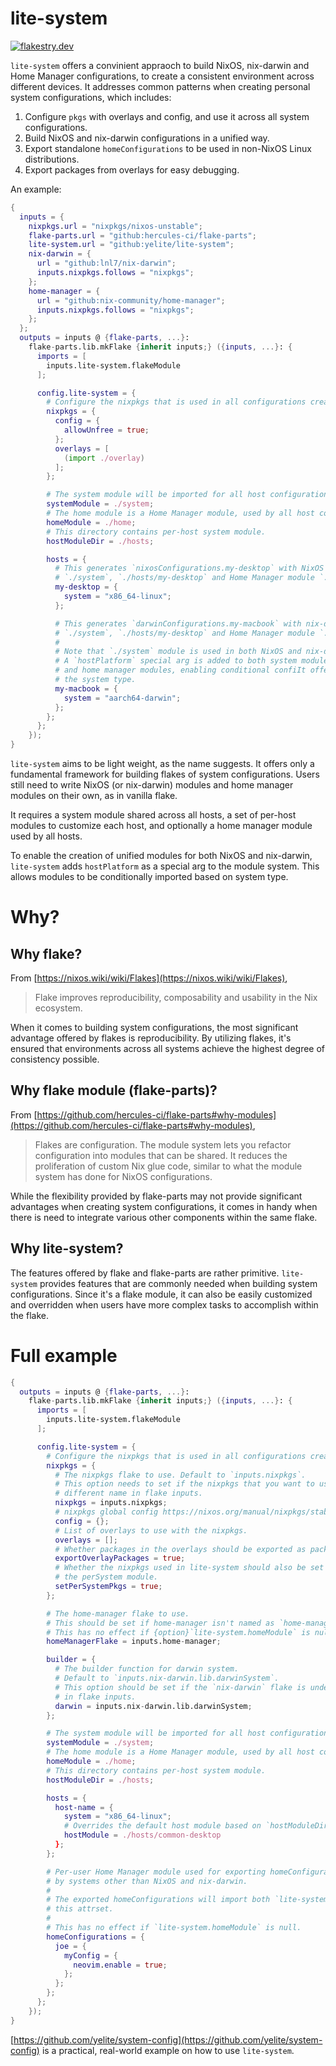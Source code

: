 # lite-system

[![flakestry.dev](https://flakestry.dev/api/badge/flake/github/yelite/lite-system)](https://flakestry.dev/flake/github/yelite/lite-system/0.1.0)

`lite-system` offers a convinient appraoch to build NixOS, nix-darwin and Home Manager configurations,
to create a consistent environment across different devices. It addresses common patterns
when creating personal system configurations, which includes:

1. Configure `pkgs` with overlays and config, and use it across all system configurations.
2. Build NixOS and nix-darwin configurations in a unified way.
3. Export standalone `homeConfigurations` to be used in non-NixOS Linux distributions.
4. Export packages from overlays for easy debugging.

An example:

```nix
{
  inputs = {
    nixpkgs.url = "nixpkgs/nixos-unstable";
    flake-parts.url = "github:hercules-ci/flake-parts";
    lite-system.url = "github:yelite/lite-system";
    nix-darwin = {
      url = "github:lnl7/nix-darwin";
      inputs.nixpkgs.follows = "nixpkgs";
    };
    home-manager = {
      url = "github:nix-community/home-manager";
      inputs.nixpkgs.follows = "nixpkgs";
    };
  };
  outputs = inputs @ {flake-parts, ...}:
    flake-parts.lib.mkFlake {inherit inputs;} ({inputs, ...}: {
      imports = [
        inputs.lite-system.flakeModule
      ];

      config.lite-system = {
        # Configure the nixpkgs that is used in all configurations created by `lite-system`.
        nixpkgs = {
          config = {
            allowUnfree = true;
          };
          overlays = [
            (import ./overlay)
          ];
        };

        # The system module will be imported for all host configurations.
        systemModule = ./system;
        # The home module is a Home Manager module, used by all host configurations.
        homeModule = ./home;
        # This directory contains per-host system module.
        hostModuleDir = ./hosts;

        hosts = {
          # This generates `nixosConfigurations.my-desktop` with NixOS module
          # `./system`, `./hosts/my-desktop` and Home Manager module `./home`.
          my-desktop = {
            system = "x86_64-linux";
          };

          # This generates `darwinConfigurations.my-macbook` with nix-darwin module
          # `./system`, `./hosts/my-desktop` and Home Manager module `./home`.
          #
          # Note that `./system` module is used in both NixOS and nix-darwin configurations.
          # A `hostPlatform` special arg is added to both system modules
          # and home manager modules, enabling conditional confiIt offers only a fundamental framework for building flakes of system configurations. guration based on
          # the system type.
          my-macbook = {
            system = "aarch64-darwin";
          };
        };
      };
    });
}
```

`lite-system` aims to be light weight, as the name suggests. It offers only a fundamental
framework for building flakes of system configurations. Users still need to write
NixOS (or nix-darwin) modules and home manager modules on their own, as in vanilla flake.

It requires a system module shared across all hosts, a set of per-host modules to
customize each host, and optionally a home manager module used by all hosts.

To enable the creation of unified modules for both NixOS and nix-darwin,
`lite-system` adds `hostPlatform` as a special arg to the module system.
This allows modules to be conditionally imported based on system type.

# Why?

## Why flake?

From [https://nixos.wiki/wiki/Flakes](https://nixos.wiki/wiki/Flakes),

> Flake improves reproducibility, composability and usability in the Nix ecosystem.

When it comes to building system configurations, the most significant advantage
offered by flakes is reproducibility. By utilizing flakes, it's ensured that environments
across all systems achieve the highest degree of consistency possible.

## Why flake module (flake-parts)?

From [https://github.com/hercules-ci/flake-parts#why-modules](https://github.com/hercules-ci/flake-parts#why-modules),

> Flakes are configuration. The module system lets you refactor configuration into modules that can be shared.
> It reduces the proliferation of custom Nix glue code, similar to what the module system has done for NixOS configurations.

While the flexibility provided by flake-parts may not provide significant advantages when
creating system configurations, it comes in handy when there is need to integrate
various other components within the same flake.

## Why lite-system?

The features offered by flake and flake-parts are rather primitive.
`lite-system` provides features that are commonly needed when building system configurations.
Since it's a flake module, it can also be easily customized and overridden when users
have more complex tasks to accomplish within the flake.

# Full example

```nix
{
  outputs = inputs @ {flake-parts, ...}:
    flake-parts.lib.mkFlake {inherit inputs;} ({inputs, ...}: {
      imports = [
        inputs.lite-system.flakeModule
      ];

      config.lite-system = {
        # Configure the nixpkgs that is used in all configurations created by `lite-system`.
        nixpkgs = {
          # The nixpkgs flake to use. Default to `inputs.nixpkgs`.
          # This option needs to set if the nixpkgs that you want to use is under a
          # different name in flake inputs.
          nixpkgs = inputs.nixpkgs;
          # nixpkgs global config https://nixos.org/manual/nixpkgs/stable/#chap-packageconfig
          config = {};
          # List of overlays to use with the nixpkgs.
          overlays = [];
          # Whether packages in the overlays should be exported as packages of this flake.
          exportOverlayPackages = true;
          # Whether the nixpkgs used in lite-system should also be set as the `pkgs` arg for
          # the perSystem module.
          setPerSystemPkgs = true;
        };

        # The home-manager flake to use.
        # This should be set if home-manager isn't named as `home-manager` in flake inputs.
        # This has no effect if {option}`lite-system.homeModule` is null.
        homeManagerFlake = inputs.home-manager;

        builder = {
          # The builder function for darwin system.
          # Default to `inputs.nix-darwin.lib.darwinSystem`.
          # This option should be set if the `nix-darwin` flake is under a different name
          # in flake inputs.
          darwin = inputs.nix-darwin.lib.darwinSystem;
        };

        # The system module will be imported for all host configurations.
        systemModule = ./system;
        # The home module is a Home Manager module, used by all host configurations.
        homeModule = ./home;
        # This directory contains per-host system module.
        hostModuleDir = ./hosts;

        hosts = {
          host-name = {
            system = "x86_64-linux";
            # Overrides the default host module based on `hostModuleDir`.
            hostModule = ./hosts/common-desktop
          };
        };

        # Per-user Home Manager module used for exporting homeConfigurations to be used
        # by systems other than NixOS and nix-darwin.
        #
        # The exported homeConfigurations will import both `lite-system.homeModule` and the value of
        # this attrset.
        #
        # This has no effect if `lite-system.homeModule` is null.
        homeConfigurations = {
          joe = {
            myConfig = {
              neovim.enable = true;
            };
          };
        };
      };
    });
}
```

[https://github.com/yelite/system-config](https://github.com/yelite/system-config) is
a practical, real-world example on how to use `lite-system`.
